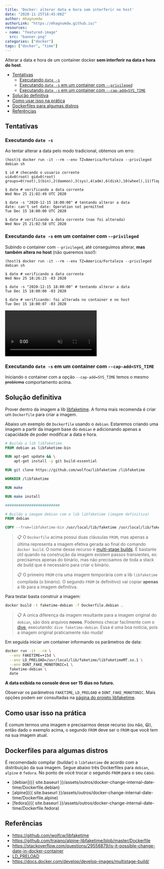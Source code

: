 ```yaml
---
title: 'Docker: alterar data e hora sem interferir no host'
date: "2020-11-25T16:45:00Z"
author: mhagnumdw
authorLink: "https://mhagnumdw.github.io/"
resources:
- name: "featured-image"
  src: "banner.png"
categories: ["docker"]
tags: ["docker", "time"]
---
```


Alterar a data e hora de um container docker **sem interferir na data e hora do host**.

<!--more-->

- [Tentativas](#tentativas)
  - [Executando `date -s`](#executando-date--s)
  - [Executando `date -s` em um container com `--privileged`](#executando-date--s-em-um-container-com---privileged)
  - [Executando `date -s` em um container com `--cap-add=SYS_TIME`](#executando-date--s-em-um-container-com---cap-addsys_time)
- [Solução definitiva](#solução-definitiva)
- [Como usar isso na prática](#como-usar-isso-na-prática)
- [Dockerfiles para algumas distros](#dockerfiles-para-algumas-distros)
- [Referências](#referências)

## Tentativas

### Executando `date -s`

Ao tentar alterar a data pelo modo tradicional, obtemos um erro:

```console
(host)$ docker run -it --rm --env TZ=America/Fortaleza --privileged debian sh

$ id # checando o usuario corrente
uid=0(root) gid=0(root) groups=0(root),1(bin),2(daemon),3(sys),4(adm),6(disk),10(wheel),11(floppy),20(dialout),26(tape),27(video)

$ date # verificando a data corrente
Wed Nov 25 21:02:49 UTC 2020

$ date -s "2020-12-15 18:00:00" # tentando alterar a data
date: can't set date: Operation not permitted
Tue Dec 15 18:00:00 UTC 2020

$ date # verificando a data corrente (nao foi alterada)
Wed Nov 25 21:02:58 UTC 2020
```

### Executando `date -s` em um container com `--privileged`

Subindo o container com `--privileged`, até conseguimos alterar, **mas também altera no host** (não queremos isso!):

```console
(host)$ docker run -it --rm --env TZ=America/Fortaleza --privileged debian sh

$ date # verificando a data corrente
Wed Nov 25 18:26:23 -03 2020

$ date -s "2020-12-15 18:00:00" # tentando alterar a data
Tue Dec 15 18:00:00 -03 2020

$ date # verificando: foi alterada no container e no host
Tue Dec 15 18:00:07 -03 2020
```

<video muted autoplay controls style="width=:100%;padding: unset;">
    <source src="docker-privileged-change-date-time.mp4" type="video/mp4">
    Your browser does not support the video tag.
</video>

### Executando `date -s` em um container com `--cap-add=SYS_TIME`

Iniciando o container com a opção `--cap-add=SYS_TIME` temos o mesmo ~~problema~~ comportamento acima.

## Solução definitiva

Prover dentro da imagem a lib [libfaketime](https://github.com/wolfcw/libfaketime). A forma mais recomenda é criar um `Dockerfile` para criar a imagem.

Abaixo um exemplo de `Dockerfile` usando o `debian`. Estaremos criando uma imagem a partir da imagem base do `debian` e adicionando apenas a capacidade de poder modificar a data e hora.

```dockerfile
# Builda a lib libfaketime
FROM debian as libfaketime-bin

RUN apt-get update && \
    apt-get install -y git build-essential

RUN git clone https://github.com/wolfcw/libfaketime /libfaketime

WORKDIR /libfaketime

RUN make

RUN make install

#########################

# Builda a imagem debian com a lib libfaketime (imagem definitiva)
FROM debian

COPY --from=libfaketime-bin /usr/local/lib/faketime /usr/local/lib/faketime
```

> 📋 O `Dockerfile` acima possui duas cláusulas `FROM`, mas apenas a última representa a imagem efetiva gerada ao final do comando `docker build`. O nome desse recurso é [multi-stage builds](https://docs.docker.com/develop/develop-images/multistage-build/). É bastante útil quando na construção da imagem existem passos transientes, ex: precisamos apenas do binário, mas não precisamos de toda a stack de build que é necessário para criar o binário.
>
> 📋 O primeiro `FROM` cria uma imagem temporária com a lib `libfaketime` compilada (o binário). O segundo `FROM` (e definitivo) vai copiar **apenas** a lib para a imagem definitiva.

Para testar basta construir a imagem:

```bash
docker build -t faketime-debian -f Dockerfile.debian .
```

> 📋 A única diferença da imagem resultante para a imagem original do `debian`, são dois arquivos **novos**. Podemos checar facilmente com o [dive](https://github.com/wagoodman/dive), executando: `dive faketime-debian`. Essa é uma boa notícia, pois a imagem original praticamente não muda!

Em seguida iniciar um container informando os parâmetros de data:

```bash
docker run -it --rm \
  --env FAKETIME=+15d \
  --env LD_PRELOAD=/usr/local/lib/faketime/libfaketimeMT.so.1 \
  --env DONT_FAKE_MONOTONIC=1 \
  faketime-debian \
  date
```

**A data exibida no console deve ser 15 dias no futuro.**

Observar os parâmetros `FAKETIME`, `LD_PRELOAD` e `DONT_FAKE_MONOTONIC`. Mais opções podem ser consultadas na [página do projeto libfaketime](https://github.com/wolfcw/libfaketime).

## Como usar isso na prática

É comum termos uma imagem e precisarmos desse recurso (ou não, 😃), então dado o exemplo acima, o segundo `FROM` deve ser o `FROM` que você tem na sua imagem atual.

## Dockerfiles para algumas distros

É recomendado compilar (buildar) o `libfaketime` de acordo com a distribuição da sua imagem. Segue abaixo três Dockerfiles para `debian`, `alpine` e `fedora`. No ponto de você trocar o segundo `FROM` para o seu caso.

- [debian]({{ site.baseurl }}/assets/outros/docker-change-internal-date-time/Dockerfile.debian)
- [alpine]({{ site.baseurl }}/assets/outros/docker-change-internal-date-time/Dockerfile.alpine)
- [fedora]({{ site.baseurl }}/assets/outros/docker-change-internal-date-time/Dockerfile.fedora)

## Referências

- <https://github.com/wolfcw/libfaketime>
- <https://github.com/trajano/alpine-libfaketime/blob/master/Dockerfile>
- <https://stackoverflow.com/questions/29556879/is-it-possible-change-date-in-docker-container>
- [LD_PRELOAD](https://www.baeldung.com/linux/ld_preload-trick-what-is)
- <https://docs.docker.com/develop/develop-images/multistage-build/>

